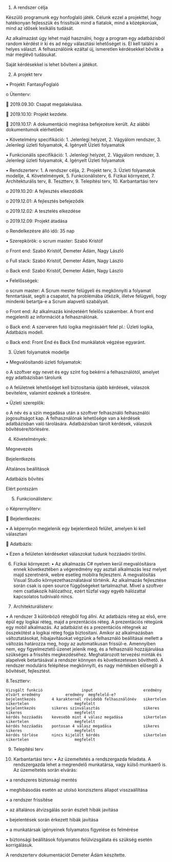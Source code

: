 1.	A rendszer célja

Készülő programunk egy honfoglaló játék. Célunk ezzel a projekttel, hogy hatékonyan fejlesszük és frissítsük mind a fiatalok, mind a középkorúak, mind az idősek lexikális tudását.

Az alkalmazást úgy lehet majd használni, hogy a program egy adatbázisból random kérdést ír ki és ad négy választási lehetőséget is. El kell találni a helyes választ. A felhasználóink ezáltal új, ismeretlen kérdésekkel bővítik a már meglévő tudásukat.

Saját kérdésekkel is lehet bővíteni a játékot.

2.	A projekt terv

•	Projekt: FantasyFoglaló

o	Ütemterv:

	2019.09.30: Csapat megalakulása.

	2019.10.10: Projekt kezdete.

	2019.10.17: A dokumentáció megírása befejezésre került. Az alábbi dokumentumok elérhetőek:

•	Követelmény specifikáció: 1. Jelenlegi helyzet, 2. Vágyálom rendszer, 3. Jelenlegi üzleti folyamatok, 4. Igényelt Üzleti folyamatok

•	Funkcionális specifikáció: 1. Jelenlegi helyzet, 2. Vágyálom rendszer, 3. Jelenlegi üzleti folyamatok, 4. Igényelt Üzleti folyamatok

•	Rendszerterv: 1. A rendszer célja, 2. Projekt terv, 3. Üzleti folyamatok modellje, 4. Követelmények, 5. Funkcionálisterv, 6. Fizikai környezet, 7. Architekturális terv, 8. Tesztterv, 9. Telepítési terv, 10. Karbantartási terv

o	2019.10.20: A fejlesztés elkezdődik

o	2019.12.01: A fejlesztés befejeződik

o	2019.12.02: A tesztelés elkezdése

o	2019.12.09: Projekt átadása

o	Rendelkezésre álló idő: 35 nap

•	Szerepkörök:
o	scrum master: Szabó Kristóf

o	Front end: Szabó Kristóf, Demeter Ádám, Nagy László

o	Full stack: Szabó Kristóf, Demeter Ádám, Nagy László

o	Back end: Szabó Kristóf, Demeter Ádám, Nagy László


•	Felelősségek:

o	scrum master: A Scrum mester felügyeli és megkönnyíti a folyamat fenntartását, segíti a csapatot, ha problémába ütközik, illetve felügyeli, hogy mindenki betartja-e a Scrum alapvető szabályait.

o	Front end: Az alkalmazás kinézetéért felelős szakember. A front end megjeleníti az információt a felhasználónak.

o	Back end: A szerveren futó logika megírásáért felel pl.:
Üzleti logika, Adatbázis modell.

o	Back end: Front End és Back End munkálatok végzése egyaránt.


3. Üzleti folyamatok modellje

•	Megvalósítandó üzleti folyamatok:

o	A szoftver egy nevet és egy színt fog bekérni a felhasználótól, amelyet egy adatbázisban tárolunk

o	A felületnek lehetőséget kell biztosítania újabb kérdések, válaszok bevitelére, valamint ezeknek a törlésére.

•	Üzleti szereplők:

o	A név és a szín megadása után a szoftver felhasználó felhasználói jogosultságot kap. A felhasználónak lehetősége van a kérdések adatbázisban való tárolására. Adatbázisban tárolt kérdések, válaszok bővítésére/törlésére.

4. Követelmények:

Megnevezés

Bejelentkezés

Általános beállítások

Adatbázis bővítés

Elért pontszám


 
5. Funkcionálisterv:

o	Képrernyőterv:

	Bejelentkezés:

•	A képernyőn megjelenik egy bejelentkező felület, amelyen ki kell választani 

	Adatbázis: 

•	Ezen a felületen kérdéseket válaszokat tudunk hozzáadni törölni.


6. Fizikai környezet:
•	Az alkalmazás C# nyelven kerül megvalósításra ennek következtében a végeredmény egy asztali alkalmazás lesz melyet majd szeretnénk, webre esetleg mobilra fejleszteni. A megvalósítás Visual Studio környezethasználatával történik. Az alkalmazás fejlesztése során csak is open source függőségeket tartalmazhat. Mivel a szoftver nem csatlakozik hálózathoz, ezért tűzfal vagy egyéb hálózattal kapcsolatos tudnivaló nincs.

7. Architekturálisterv:

•	A rendszer 3 különböző rétegből fog állni. Az adatbázis réteg az első, erre épül egy logikai réteg, majd a prezentációs réteg. A prezentációs rétegünk egy mobil alkalmazás. Az adatbázist és a prezentációs rétegnek az összekötést a logikai réteg fogja biztosítani. Amikor az alkalmazásban változtatásokat, hibajavításokat végzünk a felhasználó beállításai mellett a változás határozza meg, hogy az automatikusan frissül-e. Amennyiben nem, egy figyelmeztető üzenet jelenik meg, és a felhasználó hozzájárulása szükséges a frissítés megkezdéséhez. Meghatározott tervezési minták és alapelvek betartásával a rendszer könnyen és következetesen bővíthető. A rendszer moduláris felépítése megkönnyíti, és nagy mértékben elősegíti a bővítését, fejlesztést.

8.Tesztterv:

    Vizsgált funkció      	         input	                    eredmény                elvárt eredmény           eredmény  megfelelő-e?
    bejelentkezés       4 karakternél rövidebb felhasználónév 	sikertelen	            sikertelen	                  megfelelt
    bejelentkezés       sikeres színválasztás	                sikeres	                sikeres	                      megfelelt
    kérdés hozzáadás    kevesebb mint 4 válasz megadása	        sikertelen	            sikertelen	                  megfelelt
    kérdés hozzáadás	pontosan 4 válasz megadása	            sikeres	                sikeres	                      megfelelt
    kérdés törlése	    nincs kijelölt kérdés	                sikertelen	            sikertelen	                  megfelelt

9. Telepítési terv

10. Karbantartási terv:
•	Az üzemeltetés a rendszergazda feladata. A rendszergazda lehet a megrendelő munkatársa, vagy külső munkaerő is. Az üzemeltetés során elvárás:

•	a rendszeres biztonsági mentés

•	meghibásodás esetén az utolsó konzisztens állapot visszaállítása

•	a rendszer frissítése

•	az általános átvizsgálás során észlelt hibák javítása

•	bejelentések során érkezett hibák javítása

•	a munkatársak igényeinek folyamatos figyelése és felmérése

•	biztonsági beállítások folyamatos felülvizsgálata és szükség esetén korrigálásuk.

A rendszerterv dokumentációt Demeter Ádám készítette.

